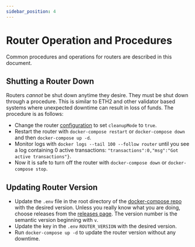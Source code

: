 ```yaml
---
sidebar_position: 4
---
```


# Router Operation and Procedures

Common procedures and operations for routers are described in this document.

## Shutting a Router Down

Routers _cannot_ be shut down anytime they desire. They must be shut down through a procedure. This is similar to ETH2 and other validator based systems where unexpected downtime can result in loss of funds. The procedure is as follows:

- Change the router [configuration](../Reference/configuration) to set `cleanupMode` to `true`.
- Restart the router with `docker-compose restart` or `docker-compose down` and then `docker-compose up -d`.
- Monitor logs with `docker logs --tail 100 --follow router` until you see a log containing 0 active transactions: `"transactions":0,"msg":"Got active transactions"}`.
- Now it is safe to turn off the router with `docker-compose down` or `docker-compose stop`.

## Updating Router Version

- Update the `.env` file in the root directory of the [docker-compose repo]() with the desired version. Unless you really know what you are doing, choose releases from the [releases page](https://github.com/connext/nxtp/releases). The version number is the semantic version beginning with `v`.
- Update the key in the `.env` `ROUTER_VERSION` with the desired version.
- Run `docker-compose up -d` to update the router version without any downtime.